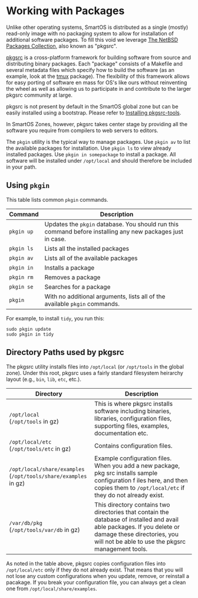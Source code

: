 # Working with Packages

Unlike other operating systems, SmartOS is distributed as a single
(mostly) read-only image with no packaging system to allow for
installation of additional software packages. To fill this void we
leverage [The NetBSD Packages
Collection](http://www.netbsd.org/docs/software/packages.html), also
known as "pkgsrc".

[pkgsrc](http://www.netbsd.org/docs/software/packages.html) is a
cross-platform framework for building software from source and
distributing binary packages. Each "package" consists of a Makefile and
several metadata files which specify how to build the software (as an
example, look at the
[tmux](http://ftp.netbsd.org/pub/pkgsrc/current/pkgsrc/misc/tmux/)
package). The flexibility of this framework allows for easy porting of
software en mass for OS's like ours without reinventing the wheel as
well as allowing us to participate in and contribute to the larger
pkgsrc community at large.

pkgsrc is not present by default in the SmartOS global zone but can
be easily installed using a bootstrap. Please refer to
[Installing pkgsrc-tools][installing].

In SmartOS Zones, however, pkgsrc takes center stage by providing all
the software you require from compilers to web servers to editors.

The `pkgin` utility is the typical way to manage packages. Use `pkgin
av` to list the available packages for installation. Use `pkgin ls` to
view already installed packages. Use `pkgin in somepackage` to install a
package. All software will be installed under `/opt/local` and should
therefore be included in your path.

[installing]: https://pkgsrc.smartos.org/illumos

## Using `pkgin`

<!-- markdownlint-disable line-length -->

This table lists common `pkgin` commands.

| Command    | Description |
| -----------| --------------------------------------------------------- |
| `pkgin up` | Updates the `pkgin` database. You should run this command before installing any new packages just in case. |
| `pkgin ls` | Lists all the installed packages |
| `pkgin av` | Lists all of the available packages |
| `pkgin in` | Installs a package |
| `pkgin rm` | Removes a package |
| `pkgin se` | Searches for a package |
| `pkgin`    | With no additional arguments, lists all of the available `pkgin` commands. |

For example, to install `tidy`, you run this:

    sudo pkgin update
    sudo pkgin in tidy

## Directory Paths used by pkgsrc

The pkgsrc utility installs files into `/opt/local` (or `/opt/tools` in the
global zone). Under this root, pkgsrc uses a fairly standard filesystem
heirarchy layout (e.g., `bin`, `lib`, `etc`, etc.).

<!-- markdownlint-disable no-inline-html -->

| Directory                   | Description |
| ----------------------------|-------------------------------- |
| `/opt/local`<br />(`/opt/tools` in gz)               | This is where pkgsrc installs software including binaries, libraries, configuration files, supporting files, examples, documentation etc.  |
| `/opt/local/etc`<br />(`/opt/tools/etc` in gz)            | Contains configuration files.  |
| `/opt/local/share/examples`<br />(`/opt/tools/share/examples` in gz) | Example configuration files. When you add a new package, pkg src installs sample configuration f iles here, and then copies them to `/opt/local/etc` if they do not already exist.  |
| `/var/db/pkg`<br />(`/opt/tools/var/db` in gz)               | This directory contains two directories that contain the database of installed and avail able  packages. If you delete or damage these directories, you will not be able to use the pkgsrc management tools. |

<!-- markdownlint-enable no-inline-html -->

As noted in the table above, pkgsrc copies configuration files
into `/opt/local/etc` only if they do not already exist. That means that
you will not lose any custom configurations when you update, remove, or
reinstall a pacakage. If you break your configuration file, you can
always get a clean one from `/opt/local/share/examples`.

